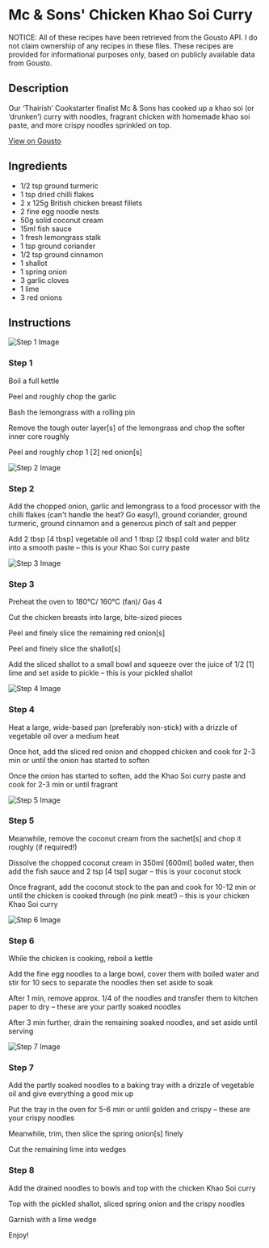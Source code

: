 # Mc & Sons' Chicken Khao Soi Curry

NOTICE: All of these recipes have been retrieved from the Gousto API. I do not claim ownership of any recipes in these files. These recipes are provided for informational purposes only, based on publicly available data from Gousto.

## Description

Our ‘Thairish’ Cookstarter finalist Mc & Sons has cooked up a khao soi (or ‘drunken’) curry with noodles, fragrant chicken with homemade khao soi paste, and more crispy noodles sprinkled on top. 

[View on Gousto](https://www.gousto.co.uk/recipes/cookbook/mc-sons-chicken-khao-soi-curry)

## Ingredients

- 1/2 tsp ground turmeric
- 1 tsp dried chilli flakes
- 2 x 125g British chicken breast fillets
- 2 fine egg noodle nests
- 50g solid coconut cream
- 15ml fish sauce
- 1 fresh lemongrass stalk
- 1 tsp ground coriander
- 1/2 tsp ground cinnamon
- 1 shallot
- 1 spring onion
- 3 garlic cloves
- 1 lime
- 3 red onions

## Instructions

![Step 1 Image](https://production-media.gousto.co.uk/cms/recipe-step-image/step-1-1617206148964-x200.jpg)

### Step 1

Boil a full kettle

Peel and roughly chop the garlic

Bash the lemongrass with a rolling pin

Remove the tough outer layer<span class="text-danger">[s]</span> of the lemongrass and chop the softer inner core roughly

Peel and roughly chop 1 <span class="text-danger">[2]</span> red onion<span class="text-danger">[s]</span>

![Step 2 Image](https://production-media.gousto.co.uk/cms/recipe-step-image/step-2-copy-1617206181455-x200.jpg)

### Step 2

Add the chopped onion, garlic and lemongrass to a food processor with the chilli flakes (can't handle the heat? Go easy!), ground coriander, ground turmeric, ground cinnamon and a generous pinch of salt and pepper

Add 2 tbsp <span class="text-danger">[4 tbsp]</span> vegetable oil and 1 tbsp <span class="text-danger">[2 tbsp]</span> cold water and blitz into a smooth paste – this is your Khao Soi curry paste

![Step 3 Image](https://production-media.gousto.co.uk/cms/recipe-step-image/step-3-copy-1617206222223-x200.jpg)

### Step 3

Preheat the oven to 180°C/ 160°C (fan)/ Gas 4

Cut the chicken breasts into large, bite-sized pieces

Peel and finely slice the remaining red onion<span class="text-danger">[s]</span>

Peel and finely slice the shallot<span class="text-danger">[s]</span>

Add the sliced shallot to a small bowl and squeeze over the juice of 1/2<span class="text-danger"> [1]</span> lime and set aside to pickle – this is your pickled shallot

![Step 4 Image](https://production-media.gousto.co.uk/cms/recipe-step-image/step-4-copy-1617206255551-x200.jpg)

### Step 4

Heat a large, wide-based pan (preferably non-stick) with a drizzle of vegetable oil over a medium heat

Once hot, add the sliced red onion and chopped chicken and cook for 2-3 min or until the onion has started to soften

Once the onion has started to soften, add the Khao Soi curry paste and cook for 2-3 min or until fragrant

![Step 5 Image](https://production-media.gousto.co.uk/cms/recipe-step-image/step-5-copy-1617206272842-x200.jpg)

### Step 5

Meanwhile, remove the coconut cream from the sachet<span class="text-danger">[s]</span> and chop it roughly (if required!)

Dissolve the chopped coconut cream in 350ml <span class="text-danger">[600ml]</span> boiled water, then add the fish sauce and 2 tsp <span class="text-danger">[4 tsp]</span> sugar – this is your coconut stock

Once fragrant, add the coconut stock to the pan and cook for 10-12 min or until the chicken is cooked through (no pink meat!) – this is your chicken Khao Soi curry

![Step 6 Image](https://production-media.gousto.co.uk/cms/recipe-step-image/step-6-copy-1617206306445-x200.jpg)

### Step 6

While the chicken is cooking, reboil a kettle

Add the fine egg noodles to a large bowl, cover them with boiled water and stir for 10 secs to separate the noodles then set aside to soak

After 1 min, remove approx. 1/4 of the noodles and transfer them to kitchen paper to dry – these are your partly soaked noodles

After 3 min further, drain the remaining soaked noodles, and set aside until serving

![Step 7 Image](https://production-media.gousto.co.uk/cms/recipe-step-image/step-7-copy-1617206370064-x200.jpg)

### Step 7

Add the partly soaked noodles to a baking tray with a drizzle of vegetable oil and give everything a good mix up

Put the tray in the oven for 5-6 min or until golden and crispy – these are your crispy noodles

Meanwhile, trim, then slice the spring onion<span class="text-danger">[s]</span> finely

Cut the remaining lime into wedges

### Step 8

Add the drained noodles to bowls and top with the chicken Khao Soi curry

Top with the pickled shallot, sliced spring onion and the crispy noodles

Garnish with a lime wedge

Enjoy!

